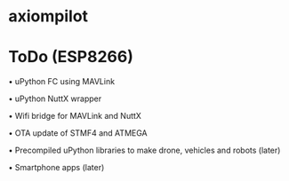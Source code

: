 # axiompilot
ToDo (ESP8266)
========


•	uPython FC using MAVLink

•	uPython NuttX wrapper

•	Wifi bridge for MAVLink and NuttX

•	OTA update of STMF4 and ATMEGA

•	Precompiled uPython libraries to make drone, vehicles and robots (later)

•	Smartphone apps (later)


